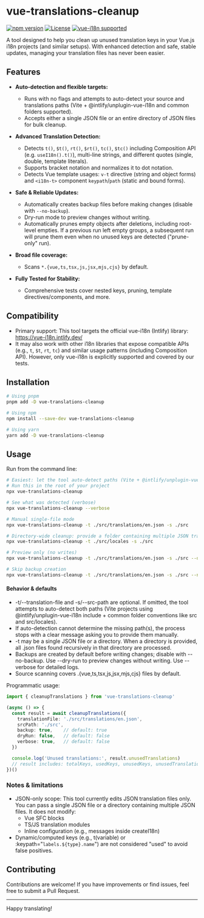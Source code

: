 # vue-translations-cleanup

[![npm version](https://img.shields.io/npm/v/vue-translations-cleanup.svg)](https://www.npmjs.com/package/vue-translations-cleanup)
[![License](https://img.shields.io/npm/l/vue-translations-cleanup.svg)](https://github.com/yourusername/vue-translations-cleanup/blob/main/LICENSE)
[![vue-i18n supported](https://img.shields.io/badge/vue--i18n-supported-brightgreen?logo=vue.js)](https://vue-i18n.intlify.dev/)

A tool designed to help you clean up unused translation keys in your Vue.js i18n projects (and similar setups). With enhanced detection and safe, stable updates, managing your translation files has never been easier.


## Features

- **Auto-detection and flexible targets:**
  - Runs with no flags and attempts to auto-detect your source and translations paths (Vite + @intlify/unplugin-vue-i18n and common folders supported).
  - Accepts either a single JSON file or an entire directory of JSON files for bulk cleanup.

- **Advanced Translation Detection:**
  - Detects `t()`, `$t()`, `rt()`, `$rt()`, `tc()`, `$tc()` including Composition API (e.g. `useI18n().t()`), multi-line strings, and different quotes (single, double, template literals).
  - Supports bracket notation and normalizes it to dot notation.
  - Detects Vue template usages: `v-t` directive (string and object forms) and `<i18n-t>` component `keypath`/`path` (static and bound forms).

- **Safe & Reliable Updates:**
  - Automatically creates backup files before making changes (disable with `--no-backup`).
  - Dry-run mode to preview changes without writing.
  - Automatically prunes empty objects after deletions, including root-level empties. If a previous run left empty groups, a subsequent run will prune them even when no unused keys are detected ("prune-only" run).

- **Broad file coverage:**
  - Scans `*.{vue,ts,tsx,js,jsx,mjs,cjs}` by default.

- **Fully Tested for Stability:**
  - Comprehensive tests cover nested keys, pruning, template directives/components, and more.

## Compatibility

- Primary support: This tool targets the official vue-i18n (Intlify) library: https://vue-i18n.intlify.dev/
- It may also work with other i18n libraries that expose compatible APIs (e.g., `t`, `$t`, `rt`, `tc`) and similar usage patterns (including Composition API). However, only vue-i18n is explicitly supported and covered by our tests.

## Installation

```bash
# Using pnpm
pnpm add -D vue-translations-cleanup

# Using npm
npm install --save-dev vue-translations-cleanup

# Using yarn
yarn add -D vue-translations-cleanup
```

## Usage

Run from the command line:

```bash
# Easiest: let the tool auto-detect paths (Vite + @intlify/unplugin-vue-i18n and common folders supported)
# Run this in the root of your project
npx vue-translations-cleanup

# See what was detected (verbose)
npx vue-translations-cleanup --verbose

# Manual single-file mode
npx vue-translations-cleanup -t ./src/translations/en.json -s ./src

# Directory-wide cleanup: provide a folder containing multiple JSON translation files
npx vue-translations-cleanup -t ./src/locales -s ./src

# Preview only (no writes)
npx vue-translations-cleanup -t ./src/translations/en.json -s ./src --dry-run --verbose

# Skip backup creation
npx vue-translations-cleanup -t ./src/translations/en.json -s ./src --no-backup
```

#### Behavior & defaults
- -t/--translation-file and -s/--src-path are optional. If omitted, the tool attempts to auto-detect both paths (Vite projects using @intlify/unplugin-vue-i18n include + common folder conventions like src and src/locales).
- If auto-detection cannot determine the missing path(s), the process stops with a clear message asking you to provide them manually.
- -t may be a single JSON file or a directory. When a directory is provided, all .json files found recursively in that directory are processed.
- Backups are created by default before writing changes; disable with --no-backup. Use --dry-run to preview changes without writing. Use --verbose for detailed logs.
- Source scanning covers .{vue,ts,tsx,js,jsx,mjs,cjs} files by default.

Programmatic usage:

```typescript
import { cleanupTranslations } from 'vue-translations-cleanup'

(async () => {
  const result = await cleanupTranslations({
    translationFile: './src/translations/en.json',
    srcPath: './src',
    backup: true,    // default: true
    dryRun: false,   // default: false
    verbose: true,   // default: false
  })

  console.log('Unused translations:', result.unusedTranslations)
  // result includes: totalKeys, usedKeys, unusedKeys, unusedTranslations, usedKeysSet, cleaned
})()
```

### Notes & limitations
- JSON-only scope: This tool currently edits JSON translation files only. You can pass a single JSON file or a directory containing multiple JSON files. It does not modify:
  - Vue SFC <i18n> blocks
  - TS/JS translation modules
  - Inline configuration (e.g., messages inside createI18n)
- Dynamic/computed keys (e.g., t(variable) or :keypath="`labels.${type}.name`") are not considered "used" to avoid false positives.

## Contributing

Contributions are welcome! If you have improvements or find issues, feel free to submit a Pull Request.

---

Happy translating!

